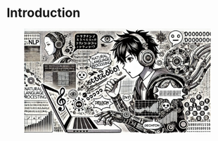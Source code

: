 # Introduction



<figure><img src="../../.gitbook/assets/image.png" alt=""><figcaption></figcaption></figure>

